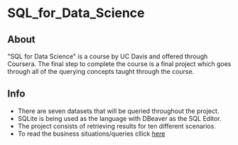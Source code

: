# SQL_for_Data_Science
## About
"SQL for Data Science" is a course by UC Davis and offered through Coursera. The final step to complete the course is a final project which goes through all of the querying concepts taught through the course.
## Info
- There are seven datasets that will be queried throughout the project.
- SQLite is being used as the language with DBeaver as the SQL Editor.
- The project consists of retrieving results for ten different scenarios.
- To read the business situations/queries cllick [here](https://github.com/jmcclure711/SQL_for_Data_Science/blob/main/queries.sql)
